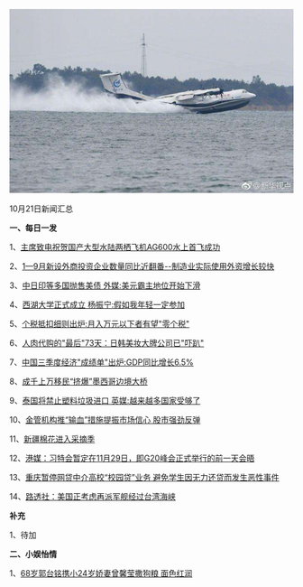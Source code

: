    ![10_02](.\10_21.jpg)

10月21日新闻汇总

**一、每日一发**

1、[主席致电祝贺国产大型水陆两栖飞机AG600水上首飞成功](http://paper.people.com.cn/rmrb/html/2018-10/21/nw.D110000renmrb_20181021_1-01.htm)

2、[1—9月新设外商投资企业数量同比近翻番--制造业实际使用外资增长较快](http://paper.people.com.cn/rmrb/html/2018-10/21/nw.D110000renmrb_20181021_7-01.htm)

3、[中日印等多国抛售美债 外媒:美元霸主地位开始下滑](https://news.163.com/18/1021/00/DUJOQL9J00018AOQ.html)

4、[西湖大学正式成立 杨振宁:假如我年轻一定参加](https://news.163.com/18/1021/00/DUJNM6OF0001875P.html)

5、[个税抵扣细则出炉:月入万元以下者有望"零个税"](https://news.163.com/18/1020/15/DUIQVU5M0001875N.html)

6、[人肉代购的"最后"73天：日韩美妆大牌公司已"吓趴"](https://news.163.com/18/1020/08/DUI28SJ30001899N.html)

7、[中国三季度经济"成绩单"出炉:GDP同比增长6.5%](https://news.163.com/18/1019/10/DUFLAFM60001899N.html)

8、[成千上万移民“挤爆”墨西哥边境大桥 ](http://news.163.com/photoview/00AO0001/2297147.html#p=DUK5KJ4I00AO0001NOS)

9、[泰国将禁止塑料垃圾进口 英媒:越来越多国家受够了](https://news.163.com/18/1021/00/DUJP1G8300018AOQ.html)

10、[金管机构推“输血”措施提振市场信心 股市强劲反弹](https://www.zaobao.com/finance/china/story20181020-900598)

11、[新疆棉花进入采摘季](https://www.zaobao.com/finance/china/story20181020-900599)

12、[港媒：习特会暂定在11月29日，即G20峰会正式举行的前一天会晤](https://www.zaobao.com/news/china/story20181021-900771)

13、[重庆暂停网贷中介高校“校园贷”业务 避免学生因无力还贷而发生恶性事件](https://www.zaobao.com/realtime/china/story20181020-900719)

14、[路透社：美国正考虑再派军舰经过台湾海峡](https://www.zaobao.com/realtime/china/story20181020-900711)



**补充**

1、待加



**二、小娱怡情**

1、[68岁郭台铭携小24岁娇妻曾馨莹撒狗粮 面色红润](http://news.67.com/hongse/2018/10/20/932014.html)